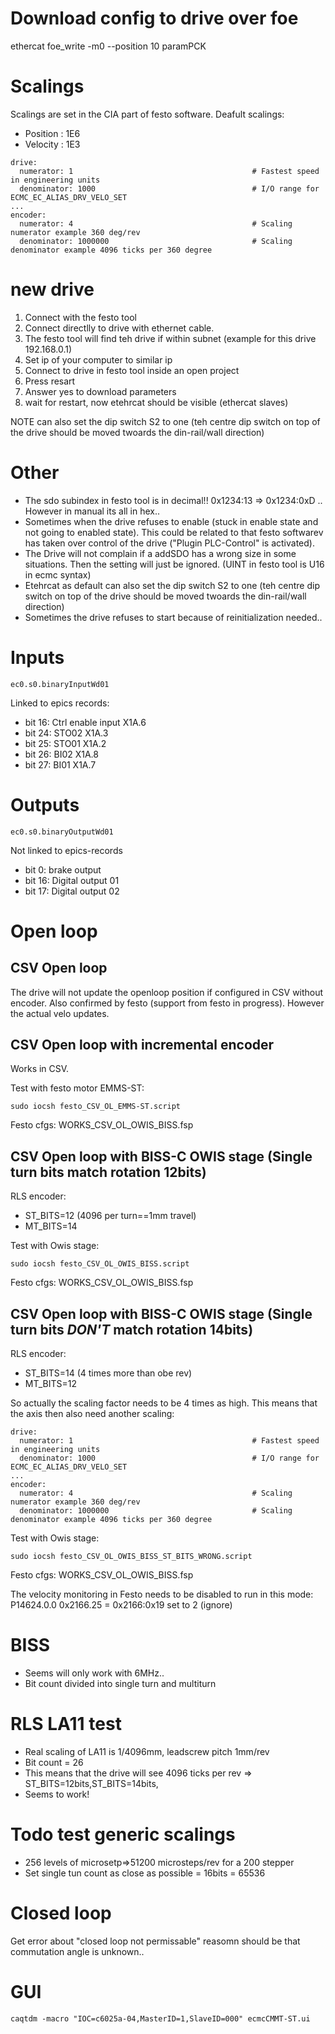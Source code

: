 # Download config to drive over foe
ethercat foe_write -m0 --position 10 paramPCK 

# Scalings 
Scalings are set in the CIA part of festo software. Deafult scalings:
*  Position : 1E6
*  Velocity : 1E3

```
drive:
  numerator: 1                                        # Fastest speed in engineering units
  denominator: 1000                                   # I/O range for ECMC_EC_ALIAS_DRV_VELO_SET
...
encoder:
  numerator: 4                                        # Scaling numerator example 360 deg/rev
  denominator: 1000000                                # Scaling denominator example 4096 ticks per 360 degree
```
# new drive
1. Connect with the festo tool
2. Connect directlly to drive with ethernet cable.
3. The festo tool will find teh drive if within subnet (example for this drive 192.168.0.1)
4. Set ip of your computer to similar ip
5. Connect to drive in festo tool inside an open project
6. Press resart
7. Answer yes to download parameters
8. wait for restart, now etehrcat should be visible (ethercat slaves)


NOTE can also set the dip switch S2 to one (teh centre dip switch on top of the drive should be moved twoards the din-rail/wall direction)

# Other

* The sdo subindex in festo tool is in decimal!! 0x1234:13   => 0x1234:0xD .. However in manual its all in hex..
* Sometimes when the drive refuses to enable (stuck in enable state and not going to enabled state). This could be related to that festo softwarev has taken over control of the drive ("Plugin PLC-Control" is activated).
* The Drive will not complain if a addSDO has a wrong size in some situations. Then the setting will just be ignored.  (UINT in festo tool is U16 in ecmc syntax)
* Etehrcat as default can also set the dip switch S2 to one (teh centre dip switch on top of the drive should be moved twoards the din-rail/wall direction)
* Sometimes the drive refuses to start because of reinitialization needed..

# Inputs
```
ec0.s0.binaryInputWd01

```
Linked to epics records:
* bit 16: Ctrl enable input X1A.6
* bit 24: STO02 X1A.3
* bit 25: STO01 X1A.2
* bit 26: BI02 X1A.8
* bit 27: BI01 X1A.7

# Outputs
```
ec0.s0.binaryOutputWd01

```
Not linked to epics-records
* bit 0: brake output
* bit 16: Digital output 01
* bit 17: Digital output 02

# Open loop

## CSV Open loop 
The drive will not update the openloop position if configured in CSV without encoder. Also confirmed by festo (support from festo in progress). However the actual velo updates.

## CSV Open loop with incremental encoder
Works in CSV.

Test with festo motor EMMS-ST:
```
sudo iocsh festo_CSV_OL_EMMS-ST.script
```
Festo cfgs:  WORKS_CSV_OL_OWIS_BISS.fsp

## CSV Open loop with BISS-C OWIS stage (Single turn bits match rotation 12bits)

RLS encoder:
* ST_BITS=12  (4096 per turn==1mm travel)
* MT_BITS=14

Test with Owis stage:
```
sudo iocsh festo_CSV_OL_OWIS_BISS.script 
```
Festo cfgs: WORKS_CSV_OL_OWIS_BISS.fsp

## CSV Open loop with BISS-C OWIS stage (Single turn bits _DON'T_ match rotation 14bits)

RLS encoder:
* ST_BITS=14  (4 times more than obe rev)
* MT_BITS=12

So actually the scaling factor needs to be 4 times as high.
This means that the axis then also need another scaling:

```
drive:
  numerator: 1                                        # Fastest speed in engineering units
  denominator: 1000                                   # I/O range for ECMC_EC_ALIAS_DRV_VELO_SET
...
encoder:
  numerator: 4                                        # Scaling numerator example 360 deg/rev
  denominator: 1000000                                # Scaling denominator example 4096 ticks per 360 degree
```

Test with Owis stage:
```
sudo iocsh festo_CSV_OL_OWIS_BISS_ST_BITS_WRONG.script
```
Festo cfgs: WORKS_CSV_OL_OWIS_BISS.fsp

The velocity monitoring in Festo needs to be disabled to run in this mode:
P14624.0.0
0x2166.25 =  0x2166:0x19 set to 2 (ignore)

#  BISS
* Seems will only work with 6MHz..
* Bit count divided into single turn and multiturn

# RLS LA11 test
* Real scaling of LA11 is 1/4096mm, leadscrew pitch 1mm/rev 
* Bit count = 26
* This means that the drive will see 4096 ticks per rev => ST_BITS=12bits,ST_BITS=14bits, 
* Seems to work!

# Todo test generic scalings
* 256 levels of microsetp=>51200 microsteps/rev for a 200 stepper
* Set single tun count as close as possible = 16bits = 65536

# Closed loop
Get error about "closed loop not permissable" reasomn should be that commutation angle is unknown..

# GUI
```
caqtdm -macro "IOC=c6025a-04,MasterID=1,SlaveID=000" ecmcCMMT-ST.ui 
```
